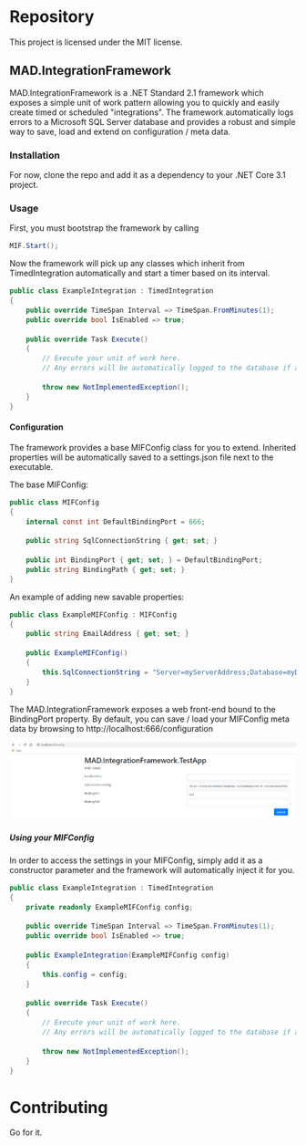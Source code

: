 Repository
==========

This project is licensed under the MIT license.

MAD.IntegrationFramework
--------------------
MAD.IntegrationFramework is a .NET Standard 2.1 framework which exposes a simple unit of work pattern allowing you to quickly and easily create timed or scheduled "integrations". The framework automatically logs errors to a Microsoft SQL Server database and provides a robust and simple way to save, load and extend on configuration / meta data.


### Installation

For now, clone the repo and add it as a dependency to your .NET Core 3.1 project.

### Usage

First, you must bootstrap the framework by calling

```cs
MIF.Start();
```

Now the framework will pick up any classes which inherit from TimedIntegration automatically and start a timer based on its interval.

```cs
public class ExampleIntegration : TimedIntegration
{
	public override TimeSpan Interval => TimeSpan.FromMinutes(1);
	public override bool IsEnabled => true;

	public override Task Execute()
	{
		// Execute your unit of work here. 
		// Any errors will be automatically logged to the database if a SQL Connection String is provided in the configuration class.

		throw new NotImplementedException();
	}
}
```

#### Configuration

The framework provides a base MIFConfig class for you to extend. Inherited properties will be automatically saved to a settings.json file next to the executable.

The base MIFConfig:
```cs
public class MIFConfig
{
	internal const int DefaultBindingPort = 666;

	public string SqlConnectionString { get; set; }

	public int BindingPort { get; set; } = DefaultBindingPort;
	public string BindingPath { get; set; }
}
```

An example of adding new savable properties:
```cs
public class ExampleMIFConfig : MIFConfig
{
	public string EmailAddress { get; set; }

	public ExampleMIFConfig()
	{
		this.SqlConnectionString = "Server=myServerAddress;Database=myDataBase;User Id=myUsername;Password=myPassword;";
	}
}
```

The MAD.IntegrationFramework exposes a web front-end bound to the BindingPort property. By default, you can save / load your MIFConfig meta data by browsing to http://localhost:666/configuration

![Screenshot of config page](https://github.com/maitlandmarshall/MAD.IntegrationFramework/raw/ReadmeUpdate_9-04-2020/wiki/configPage.png)

##### Using your MIFConfig

In order to access the settings in your MIFConfig, simply add it as a constructor parameter and the framework will automatically inject it for you.

```cs
public class ExampleIntegration : TimedIntegration
{
	private readonly ExampleMIFConfig config;

	public override TimeSpan Interval => TimeSpan.FromMinutes(1);
	public override bool IsEnabled => true;

	public ExampleIntegration(ExampleMIFConfig config)
	{
		this.config = config;
	}

	public override Task Execute()
	{
		// Execute your unit of work here. 
		// Any errors will be automatically logged to the database if a SQL Connection String is provided in the configuration class.

		throw new NotImplementedException();
	}
}
```

Contributing
==========

Go for it.
